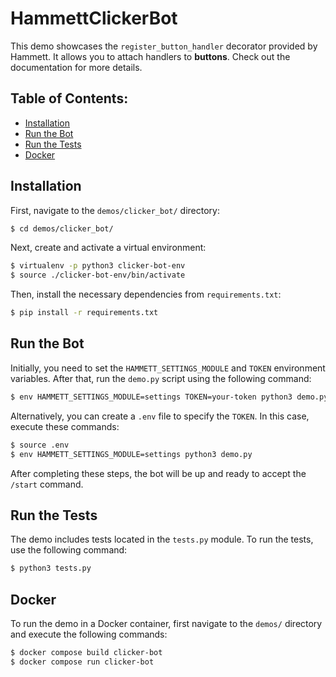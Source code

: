 # HammettClickerBot

This demo showcases the `register_button_handler` decorator provided by Hammett. It allows you to attach handlers to <b>buttons</b>. Check out the documentation for more details.

## Table of Contents:

- [Installation](#installation)
- [Run the Bot](#run-the-bot)
- [Run the Tests](#run-the-tests)
- [Docker](#docker)

## Installation

First, navigate to the `demos/clicker_bot/` directory:

```bash
$ cd demos/clicker_bot/
```

Next, create and activate a virtual environment:

```bash
$ virtualenv -p python3 clicker-bot-env
$ source ./clicker-bot-env/bin/activate
```

Then, install the necessary dependencies from `requirements.txt`:

```bash
$ pip install -r requirements.txt
```

## Run the Bot

Initially, you need to set the `HAMMETT_SETTINGS_MODULE` and `TOKEN` environment variables. After that, run the `demo.py` script using the following command:

```bash
$ env HAMMETT_SETTINGS_MODULE=settings TOKEN=your-token python3 demo.py
```

Alternatively, you can create a `.env` file to specify the `TOKEN`. In this case, execute these commands:

```bash
$ source .env
$ env HAMMETT_SETTINGS_MODULE=settings python3 demo.py
```

After completing these steps, the bot will be up and ready to accept the `/start` command.

## Run the Tests

The demo includes tests located in the `tests.py` module. To run the tests, use the following command:

```bash
$ python3 tests.py
```

## Docker

To run the demo in a Docker container, first navigate to the `demos/` directory and execute the following commands:

```bash
$ docker compose build clicker-bot
$ docker compose run clicker-bot
```
